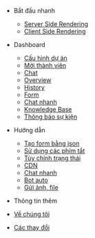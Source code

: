 - Bắt đầu nhanh

  - [Server Side Rendering](vi/embed-ssr.md)
  - [Client Side Rendering](vi/embed-csr.md)

- Dashboard

  - [Cấu hình dự án](configuration.md)
  - [Mời thành viên](themes.md)
  - [Chat](plugins.md)
  - [Overview](write-a-plugin.md)
  - [History](markdown.md)
  - [Form](language-highlight.md)
  - [Chat nhanh](language-highlight.md)
  - [Knowledge Base](language-highlight.md)
  - [Thông báo sự kiện](language-highlight.md)

- Hướng dẫn

  - [Tạo form bằng json](deploy.md)
  - [Sử dụng các phím tắt](helpers.md)
  - [Tùy chỉnh trạng thái](vue.md)
  - [CDN](cdn.md)
  - [Chat nhanh](pwa.md)
  - [Bot auto](ssr.md)
  - [Gửi ảnh, file](embed-files.md)

- Thông tin thêm
- [Về chúng tôi](awesome.md)
- [Các thay đổi](changelog.md)
